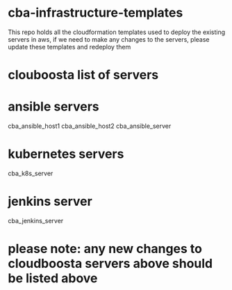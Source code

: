 # cba-infrastructure-templates
This repo holds all the cloudformation templates used to deploy the existing servers in aws, if we need to make any changes to the servers, please update these templates and redeploy them

# clouboosta list of servers

# ansible servers
cba_ansible_host1
cba_ansible_host2
cba_ansible_server

# kubernetes servers
cba_k8s_server

# jenkins server
cba_jenkins_server

# please note: any new changes to cloudboosta servers above should be listed above